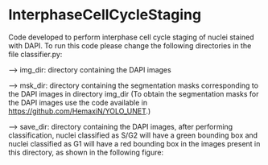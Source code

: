 # InterphaseCellCycleStaging


Code developed to perform interphase cell cycle staging of nuclei stained with DAPI. To run this code please change the following directories in the file classifier.py:


--> img_dir: directory containing the DAPI images


--> msk_dir: directory containing the segmentation masks corresponding to the DAPI images in directory img_dir (To obtain the segmentation masks for the DAPI images use the code available in https://github.com/HemaxiN/YOLO_UNET.)


--> save_dir: directory containing the DAPI images, after performing classification, nuclei classified as S/G2 will have a green bounding box and nuclei classified as G1 will have a red bounding box in the images present in this directory, as shown in the following figure:



